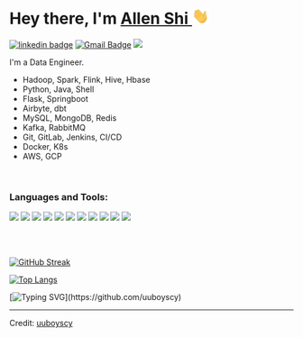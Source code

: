 <!-- ### Hi there 👋 -->

<!--
**uuboyscy/uuboyscy** is a ✨ _special_ ✨ repository because its `README.md` (this file) appears on your GitHub profile.

Here are some ideas to get you started:

- 🔭 I’m currently working on ...
- 🌱 I’m currently learning ...
- 👯 I’m looking to collaborate on ...
- 🤔 I’m looking for help with ...
- 💬 Ask me about ...
- 📫 How to reach me: ...
- 😄 Pronouns: ...
- ⚡ Fun fact: ...
-->

<h1>Hey there, I'm <a  href="https://github.com/uuboyscy/">Allen Shi </a> <img  src="https://raw.githubusercontent.com/ABSphreak/ABSphreak/master/gifs/Hi.gif" width="30px"></h1>

[![linkedin badge](https://img.shields.io/badge/uuboyscy-30302f?style=flat&logo=linkedin)](https://www.linkedin.com/in/chengyou-shi/)
[![Gmail Badge](https://img.shields.io/badge/aegis12321@gmail.com-30302f?style=flat&logo=Gmail&logoColor=red)](mailto:aegis12321@gmail.com)
<img src="https://komarev.com/ghpvc/?username=uuboyscy&style=plastic" />

I'm a Data Engineer. <br>
<!-- <img align='right' src="http://cdn.lowgif.com/small/9cb12f51dffbaaa6-character-typing-by-vincent-mokuenko-dribbble.gif" width="250" height="210"> -->

- Hadoop, Spark, Flink, Hive, Hbase
- Python, Java, Shell
- Flask, Springboot
- Airbyte, dbt
- MySQL, MongoDB, Redis
- Kafka, RabbitMQ
- Git, GitLab, Jenkins, CI/CD
- Docker, K8s
- AWS, GCP

<br>

<h3 align="left">Languages and Tools:</h3>
<p align="left"> 
<!--   <img src="https://img.icons8.com/color/48/4a90e2/c-programming.png"/>
  <img src="https://img.icons8.com/color/48/4a90e2/c-plus-plus-logo.png"/> -->
  
  <img src="https://img.icons8.com/color/48/4a90e2/python--v1.png"/>
  <img src="https://img.icons8.com/color/48/4a90e2/java-coffee-cup-logo--v1.png"/>
  <img src="https://img.icons8.com/color/48/4a90e2/pycharm"/>
  <img src="https://img.icons8.com/color/48/4a90e2/intellij-idea.png"/>
  <img src="https://img.icons8.com/color/48/4a90e2/visual-studio-code-2019.png"/>
  <img src="https://img.icons8.com/fluency/48/4a90e2/docker.png"/>
  <img src="https://img.icons8.com/color/48/4a90e2/git.png"/>
  <img src="https://img.icons8.com/color/48/4a90e2/gitlab.png"/>
  <img src="https://img.icons8.com/fluent/48/4a90e2/github.png"/>
  <img src="https://img.icons8.com/color/48/4a90e2/jenkins.png"/>
  <img src="https://img.icons8.com/color/48/4a90e2/hadoop-distributed-file-system.png"/>
</p>

<br>
<br>

[![GitHub Streak](https://github-readme-streak-stats.herokuapp.com?user=uuboyscy&theme=dark&date_format=M%20j%5B%2C%20Y%5D)](https://git.io/streak-stats)

<!--img src = "https://github-readme-stats.vercel.app/api?username=uuboyscy&show_icons=true&theme=dark" width = 500-->

[![Top Langs](https://github-readme-stats.vercel.app/api/top-langs/?username=uuboyscy&theme=dark&layout=compact&langs_count=8&hide=jupyter%20notebook,openedge%20abl,css,cython,vba,smarty,jinja,fortran&exclude_repo=thi101,chi101-python-etl-dm-flask,tgi103,cfb101-python,tfb102,tibame-db105,cgi101,ceb102-course,eb103-python,tgi102,PORTFOLIO,tgi101,CFI102,CFI101,TFI101,TFB103,cfb101-git-practice,tfb101,ceb101-python,teb103-pyetl,teb103-python,ceb101-flask,ceb101-pyetl,course-html,teb102-pyetl,eb103-PyETL,EB102-PyETL,eb102-python,teb101-PyETL,PyETL-EB101,tibame-db106,cb104)](https://github.com/uuboyscy)

[![Typing SVG](https://readme-typing-svg.herokuapp.com/?lines=Thanks+For+Visiting!!&center=true&color="FF0000")](https://github.com/uuboyscy)

---

Credit: [uuboyscy](https://github.com/uuboyscy)


